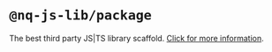 # `@nq-js-lib/package`

The best third party JS|TS library scaffold. [Click for more information](https://github.com/nqdy666/jslib-base#readme).
